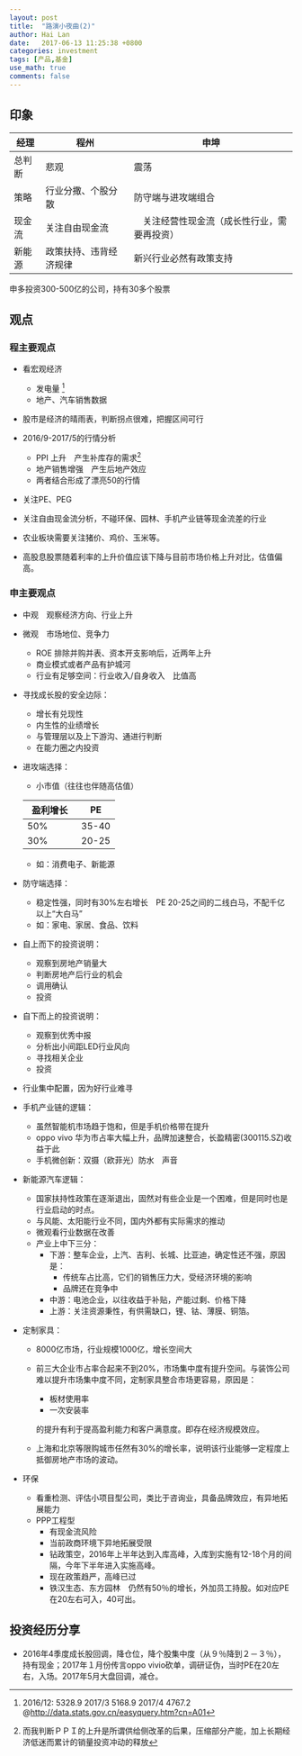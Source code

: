 ```yaml
---
layout: post
title:  "路演小夜曲(2)"
author: Hai Lan
date:   2017-06-13 11:25:38 +0800
categories: investment
tags: [产品,基金]
use_math: true
comments: false
---
```


## 印象

经理|程州  |申坤
--|---|--
总判断 | 悲观   |震荡
策略 | 行业分撒、个股分散   | 防守端与进攻端组合
现金流|关注自由现金流　|　关注经营性现金流（成长性行业，需要再投资）
新能源|政策扶持、违背经济规律|新兴行业必然有政策支持

申多投资300-500亿的公司，持有30多个股票
## 观点

### 程主要观点
* 看宏观经济
  + 发电量 [^6812d704]
  + 地产、汽车销售数据
* 股市是经济的晴雨表，判断拐点很难，把握区间可行
* 2016/9-2017/5的行情分析
  + PPI 上升　产生补库存的需求[^ae59e3c3]
  + 地产销售增强　产生后地产效应
  + 两者结合形成了漂亮50的行情


  [^6812d704]: 2016/12: 5328.9 2017/3 5168.9 2017/4 4767.2 @http://data.stats.gov.cn/easyquery.htm?cn=A01

  [^ae59e3c3]: 而我判断ＰＰＩ的上升是所谓供给侧改革的后果，压缩部分产能，加上长期经济低迷而累计的销量投资冲动的释放
 * 关注PE、PEG
 * 关注自由现金流分析，不碰环保、园林、手机产业链等现金流差的行业
 * 农业板块需要关注猪价、鸡价、玉米等。
 * 高股息股票随着利率的上升价值应该下降与目前市场价格上升对比，估值偏高。

### 申主要观点
* 中观　观察经济方向、行业上升
* 微观　市场地位、竞争力
  + ROE 排除并购并表、资本开支影响后，近两年上升
  + 商业模式或者产品有护城河
  + 行业有足够空间：行业收入/自身收入　比值高
* 寻找成长股的安全边际：
  + 增长有兑现性
  + 内生性的业绩增长
  + 与管理层以及上下游沟、通进行判断
  + 在能力圈之内投资
* 进攻端选择：
  + 小市值（往往也伴随高估值）

  盈利增长　| PE
  ---|---
  50% | 35-40
  30% | 20-25

  + 如：消费电子、新能源

* 防守端选择：
  + 稳定性强，同时有30%左右增长　PE 20-25之间的二线白马，不配千亿以上“大白马”
  + 如：家电、家居、食品、饮料
* 自上而下的投资说明：
  + 观察到房地产销量大
  + 判断房地产后行业的机会
  + 调用确认
  + 投资
* 自下而上的投资说明：
  + 观察到优秀中报
  + 分析出小间距LED行业风向
  + 寻找相关企业
  + 投资
* 行业集中配置，因为好行业难寻
* 手机产业链的逻辑：
  + 虽然智能机市场趋于饱和，但是手机价格带在提升
  + oppo vivo 华为市占率大幅上升，品牌加速整合，长盈精密(300115.SZ)收益于此
  + 手机微创新：双摄（欧菲光）防水　声音
* 新能源汽车逻辑：
  + 国家扶持性政策在逐渐退出，固然对有些企业是一个困难，但是同时也是行业启动的时点。
  + 与风能、太阳能行业不同，国内外都有实际需求的推动
  + 微观看行业数据在改善
  + 产业上中下三分：
    - 下游：整车企业，上汽、吉利、长城、比亚迪，确定性还不强，原因是：
      + 传统车占比高，它们的销售压力大，受经济环境的影响
      + 品牌还在竞争中
    - 中游：电池企业，以往收益于补贴，产能过剩、价格下降
    - 上游：关注资源秉性，有供需缺口，锂、钴、薄膜、铜箔。
* 定制家具：
  + 8000亿市场，行业规模1000亿，增长空间大
  + 前三大企业市占率合起来不到20%，市场集中度有提升空间。与装饰公司难以提升市场集中度不同，定制家具整合市场更容易，原因是：
    - 板材使用率
    - 一次安装率

    的提升有利于提高盈利能力和客户满意度。即存在经济规模效应。
  + 上海和北京等限购城市任然有30%的增长率，说明该行业能够一定程度上抵御房地产市场的波动。
* 环保
  + 看重检测、评估小项目型公司，类比于咨询业，具备品牌效应，有异地拓展能力
  + PPP工程型
    - 有现金流风险
    - 当前政商环境下异地拓展受限
    - 钻政策空，2016年上半年达到入库高峰，入库到实施有12-18个月的间隔，今年下半年进入实施高峰。
    - 现在政策趋严，高峰已过
    - 铁汉生态、东方园林　仍然有50％的增长，外加员工持股。如对应PE在20左右可入，40可出。

## 投资经历分享
* 2016年4季度成长股回调，降仓位，降个股集中度（从９％降到２－３％），持有现金；2017年１月份传言oppo vivio砍单，调研证伪，当时PE在20左右，入场。2017年5月大盘回调，减仓。
